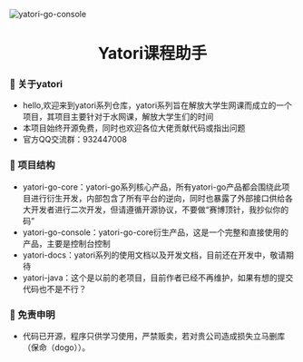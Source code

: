 ![yatori-go-console](https://socialify.git.ci/yatori-dev/yatori-go-console/image?font=Raleway&forks=1&issues=1&logo=https%3A%2F%2Fraw.githubusercontent.com%2Fyatori-dev%2Fyatori-go-console%2Frefs%2Fheads%2Fmain%2FREADME%2Fimages%2F1710254379397-modified.png&name=1&owner=1&pattern=Charlie%20Brown&pulls=1&stargazers=1&theme=Dark)

<div align="center"><h1>Yatori课程助手</h1></div>

### 🚀 关于yatori
* hello,欢迎来到yatori系列仓库，yatori系列旨在解放大学生网课而成立的一个项目，其项目主要针对于水网课，解放大学生们的时间
* 本项目始终开源免费，同时也欢迎各位大佬贡献代码或指出问题
* 官方QQ交流群：932447008

### 🚀 项目结构
* yatori-go-core：yatori-go系列核心产品，所有yatori-go产品都会围绕此项目进行衍生开发，内部包含了所有平台的逆向，同时也暴露了外部接口供给各大开发者进行二次开发，但请遵循开源协议，不要做“赛博顶针，我抄似你的码”
* yatori-go-console：yatori-go-core衍生产品，这是一个完整和直接使用的产品，主要是控制台控制
* yatori-docs：yatori系列的使用文档以及开发文档，目前还在开发中，敬请期待
* yatori-java：这个是以前的老项目，目前作者已经不再维护，如果有想的提交代码也不是不行？

### 🚀 免责申明
* 代码已开源，程序只供学习使用，严禁贩卖，若对贵公司造成损失立马删库（保命（dogo））。
